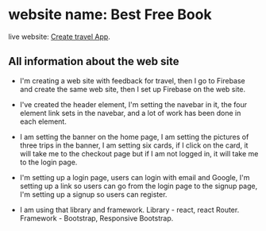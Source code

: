 # website name: Best Free Book

live website: [Create travel App](https://travel-b8ea7.web.app/).

## All information about the web site

* I'm creating a web site with feedback for travel, then I go to Firebase and create the same web site, then I set up Firebase on the web site.

* I've created the header element, I'm setting the navebar in it, the four element link sets in the navebar, and a lot of work has been done in each element.

* I am setting the banner on the home page, I am setting the pictures of three trips in the banner, I am setting six cards, if I click on the card, it will take me to the checkout page but if I am not logged in, it will take me to the login page.

* I'm setting up a login page, users can login with email and Google, I'm setting up a link so users can go from the login page to the signup page, I'm setting up a signup so users can register.

* I am using that library and framework.
Library - react, react Router.
Framework - Bootstrap, Responsive Bootstrap.
